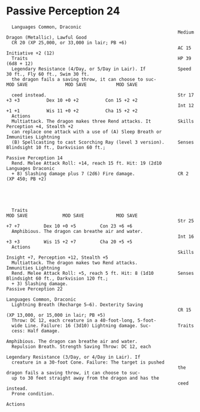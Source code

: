 # Passive Perception 24

      Languages Common, Draconic
                                                                    Medium Dragon (Metallic), Lawful Good
      CR 20 (XP 25,000, or 33,000 in lair; PB +6)
                                                                    AC 15                              Initiative +2 (12)
      Traits                                                        HP 39 (6d8 + 12)
      Legendary Resistance (4/Day, or 5/Day in Lair). If            Speed 30 ft., Fly 60 ft., Swim 30 ft.
      the dragon fails a saving throw, it can choose to suc-                  MOD SAVE              MOD SAVE           MOD SAVE

      ceed instead.                                                 Str 17 +3 +3          Dex 10 +0 +2          Con 15 +2 +2
                                                                    Int 12 +1 +1          Wis 11 +0 +2          Cha 15 +2 +2
      Actions
      Multiattack. The dragon makes three Rend attacks. It          Skills Perception +4, Stealth +2
      can replace one attack with a use of (A) Sleep Breath or      Immunities Lightning
      (B) Spellcasting to cast Scorching Ray (level 3 version).     Senses Blindsight 10 ft., Darkvision 60 ft.;
                                                                      Passive Perception 14
      Rend. Melee Attack Roll: +14, reach 15 ft. Hit: 19 (2d10      Languages Draconic
      + 8) Slashing damage plus 7 (2d6) Fire damage.                CR 2 (XP 450; PB +2)





      Traits                                                                  MOD SAVE             MOD SAVE            MOD SAVE
                                                                    Str 25 +7 +7         Dex 10 +0 +5         Con 23 +6 +6
      Amphibious. The dragon can breathe air and water.
                                                                    Int 16 +3 +3         Wis 15 +2 +7         Cha 20 +5 +5
      Actions
                                                                    Skills Insight +7, Perception +12, Stealth +5
      Multiattack. The dragon makes two Rend attacks.               Immunities Lightning
      Rend. Melee Attack Roll: +5, reach 5 ft. Hit: 8 (1d10         Senses Blindsight 60 ft., Darkvision 120 ft.;
      + 3) Slashing damage.                                           Passive Perception 22
                                                                    Languages Common, Draconic
      Lightning Breath (Recharge 5–6). Dexterity Saving
                                                                    CR 15 (XP 13,000, or 15,000 in lair; PB +5)
      Throw: DC 12, each creature in a 40-foot-long, 5-foot-
      wide Line. Failure: 16 (3d10) Lightning damage. Suc-          Traits
      cess: Half damage.
                                                                    Amphibious. The dragon can breathe air and water.
      Repulsion Breath. Strength Saving Throw: DC 12, each
                                                                    Legendary Resistance (3/Day, or 4/Day in Lair). If
      creature in a 30-foot Cone. Failure: The target is pushed
                                                                    the dragon fails a saving throw, it can choose to suc-
      up to 30 feet straight away from the dragon and has the
                                                                    ceed instead.
      Prone condition.
                                                                    Actions

